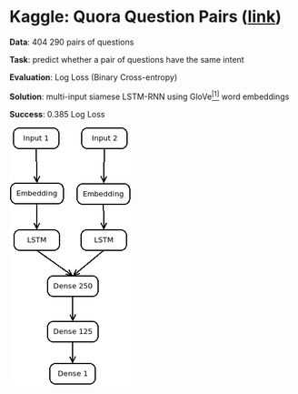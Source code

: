 # Kaggle: Quora Question Pairs ([link](https://www.kaggle.com/c/quora-question-pairs/overview))

__Data__: 404 290 pairs of questions

__Task__: predict whether a pair of questions have the same intent

__Evaluation__: Log Loss (Binary Cross-entropy)

__Solution__: multi-input siamese LSTM-RNN using GloVe[<sup>[1]</sup>](https://nlp.stanford.edu/projects/glove/) word embeddings

__Success__: 0.385 Log Loss

![](model.png)
